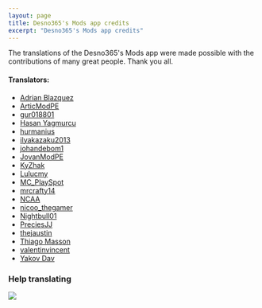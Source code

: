```yaml
---
layout: page
title: Desno365's Mods app credits
excerpt: "Desno365's Mods app credits"
---
```


The translations of the Desno365's Mods app were made possible with the contributions of many great people. Thank you all.

#### Translators:

- [Adrian Blazquez](https://crowdin.com/profile/adrianblazquez512)<br>
- [ArticModPE](https://twitter.com/ArticModPE)<br>
- [gur018801](https://crowdin.com/profile/gur018801)<br>
- [Hasan Yagmurcu](https://crowdin.com/profile/Hasan_yagmurcu)<br>
- [hurmanius](https://twitter.com/hurmanius)<br>
- [ilyakazaku2013](https://crowdin.com/profile/ilyakazaku2013)<br>
- [johandebom1](https://twitter.com/johandebom1)<br>
- [JovanModPE](https://twitter.com/JovanModPE)<br>
- [KyZhak](https://crowdin.com/profile/golybe)<br>
- [Lulucmy](https://crowdin.com/profile/Lulucmy)<br>
- [MC_PlaySpot](https://twitter.com/MC_PlaySpot)<br>
- [mrcrafty14](https://crowdin.com/profile/mrcrafty14)<br>
- [NCAA](https://crowdin.com/profile/NCAA)<br>
- [nicoo_thegamer](https://twitter.com/nicoo_thegamer)<br>
- [Nightbull01](https://twitter.com/Nightbull01)<br>
- [PreciesJJ](https://twitter.com/PreciesJJ)<br>
- [thejaustin](https://twitter.com/thejaustin)<br>
- [Thiago Masson](https://crowdin.com/profile/tthiagomasson)<br>
- [valentinvincent](https://crowdin.com/profile/valentinvincent)<br>
- [Yakov Dav](https://crowdin.com/profile/davyakov)<br>

### Help translating

<a target="_blank" href="https://crowdin.com/project/desno365s-mods"><img src="https://d322cqt584bo4o.cloudfront.net/desno365s-mods/localized.png"></a>


